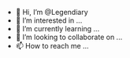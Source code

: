 - 👋 Hi, I’m @Legendiary
- 👀 I’m interested in ...
- 🌱 I’m currently learning ...
- 💞️ I’m looking to collaborate on ...
- 📫 How to reach me ...

<!---
Legendiary/Legendiary is a ✨ special ✨ repository because its `README.md` (this file) appears on your GitHub profile.
You can click the Preview link to take a look at your changes.
--->
